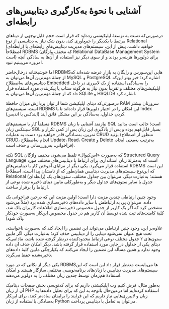 # آشنایی با نحوهٔ به‌کارگیری دیتابیس‌های رابطه‌ای

درصورتی‌که دست به توسعهٔ اپلیکیشنی زده‌اید که قرار است حجم قابل‌توجهی از دیتاهای مرتبط با یکدیگر را جمع‌آوری کند، بدون شک نیاز به دیتابیسی از نوع Relational (رابطه‌ای) خواهید داشت. پیش از این، سیستم‌های مدیریت دیتابیس‌های رابطه‌ای یا اصطلاحاً RDBMS (که مخفف واژگان Relational DataBase Management System است) برای دولوپرها هزینه‌بر بودند و از سوی دیگر نیز استفاده از آن‌ها به سادگی آنچه امروزه می‌بینیم نبود.

اما خوشبختانه درحال‌حاضر RDBMSهایی اپن‌سورس و رایگان به بازار عرضه شده‌اند که از جملهٔ مهم‌ترین آن‌ها می‌توان به MySQL و PostgreSQL اشاره کرد؛ خبر بهتر این‌که دیتابیس‌های به‌اصطلاح Embedded را به‌سادگی استفاده از یک لایبرری در داخل اپلیکیشن‌های مختلف و تقریباً بدون نیاز به هرگونه ستاپ یا پیکربندی مورد استفاده قرار داد که از جملهٔ مهم‌ترین آن‌ها می‌توان به SQLite و HSQLDB اشاره کرد.

درصورتی‌که دیتای اپلیکیشن‌ شما از توان پردازش میزان حافظهٔ RAM سرورتان بیشتر است، سیستم‌های RDBMS این امکان را در اختیار دلوپرها قرار داده‌اند تا با Index (ایندکس یا اندیس) کردن جداول، به‌سادگی بر این مشکل فائق آیند.

مسلماً کار با سیستم‌های RDBMS نیازمند آشنایی با زبان SQL است؛ جالب است بدانید سینتکس زبان SQL بسیار قابل‌فهم بوده و پس از یادگیری این زبان پس از کمی تکرار و تمرین، به‌سادگی قادر خواهید بود دست به عملیات CRUD بزنید (منظور از اصطلاح CRUD،‌ انجام به‌اصطلاح Update، Read، Create و Delete به‌ترتیب به‌معنی ایجاد، فراخوانی، به‌روزرسانی و حذف است).

نکته SQL که به‌صورت «اس‌کیو‌ال» تلفظ می‌شود، مخفف واژگان Structured Query Language است که به‌منزلهٔ زبان استانداری برای ارتباط با دیتابیس‌های مختلف مورد استفاده قرار می‌گیرد.
یکی دیگر از مزایای آموختن کار با دیتابیس‌های RDBMS این است که این‌نوع سیستم‌های مدیریت دیتابیس همان‌طور که از نامشان پیدا است، اصطلاحاً Relational (رابطه‌ای) هستند؛ به‌عبارت دیگر، می‌توان بین جداول مختلف، ستون‌های یک جدول با سایر ستون‌های جداول دیگر و به‌طورکلی مابین دیتای ذخیره شده نوعی از ارتباط را برقرار ساخت.

وجود چنین ارتباطی چندین مزیت دارا است؛ اولین مزیت این که درحین فراخوانی یک داده، می‌توان پی به ارتباطش با سایر داده‌های ذخیره‌سازی شده برد (مثلاً می‌شود مشخص کرد که اگر یک کاربر از جدول مخصوص ذخیره‌سازی اطلاعات کاربران پاک شد، کلیهٔ کامنت‌های ثبت شده توسط آن کاربر هم در جدول مخصوص این‌کار به‌صورت خودکار پاک شود).

علاوه‌بر این، وجود چنین ارتباطی می‌تواند این تضمین را ایجاد کند که به‌صورت ناخواسته، تحت هیچ‌ عنوان نمی‌شود دیتایی را از دیتابیس حذف کرد؛ به‌عبارت دیگر، اگر مابین ستون‌های ۲ جدول مختلف نوعی ارتباط محدودکننده درنظر گرفته شده باشد، مادامی‌که دیتای یکی از جداول در جایی مورد استفاده قرار گرفته باشد،‌ دیگر امکان حذف آن داده وجود ندارد و همین مسأله این تضمین را ایجاد می‌کنند که یکپارچگی مابین کلیهٔ داده‌های ذخیره‌شده حفظ می‌گردد.

یکی دیگر از نکاتی که در مورد RDBMSها می‌بایست مدنظر قرار داد این است که این سیستم‌های مدیریت دیتابیس با زبان‌های برنامه‌نویسی مختلفی سازگار هستند و امکان استفادهٔ هم‌زمان توسط چندین زبان مختلف را به دولوپر می‌دهند.

به‌طور مثال، فرض کنیم وب اپلیکیشنی داریم که برای کدنویسی بخش صفحات دینامیک آن از زبان PHP استفاده کرده‌ایم اما درعین‌حال باتوجه به این که برای تحلیل داده‌ها به زبان و لایبرری‌هایی نیاز داریم که این فرایند را برایمان ساده‌تر کنند، برای این‌کار به‌سادگی بااستفاده از زبان Python می‌توان به تعامل با دیتابیس پرداخت.

